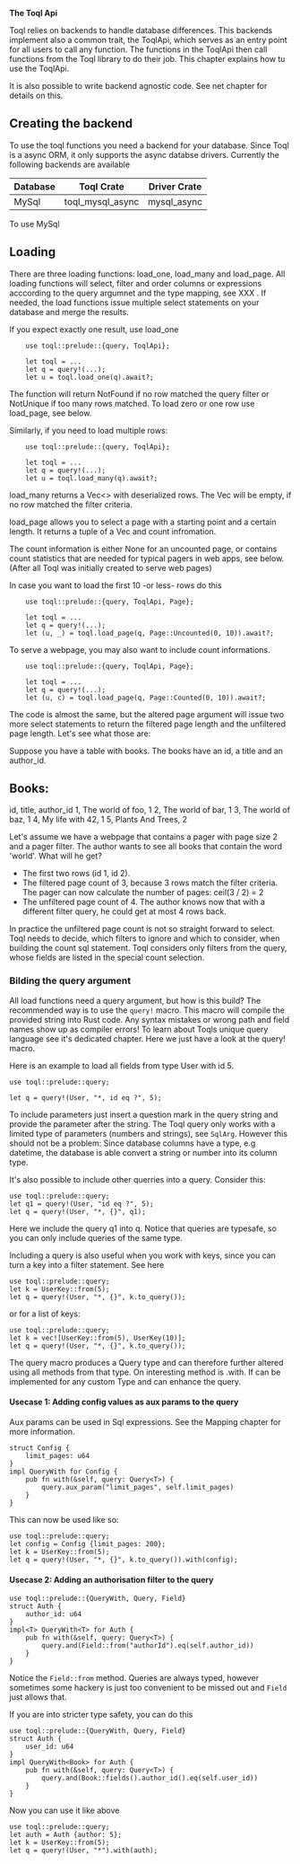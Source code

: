 **The Toql Api**

Toql relies on backends to handle database differences. 
This backends implement also a common trait, the ToqlApi, 
which serves as an entry point for all users to call any function.
The functions in the ToqlApi then call functions from the Toql library to do their job.
This chapter explains how tu use the ToqlApi.

It is also possible to write backend agnostic code. See net chapter for details on this.

## Creating the backend
To use the toql functions you need a backend for your database. 
Since Toql is a async ORM, it only supports the async databse drivers.
Currently the following backends are available

|Database | Toql Crate     | Driver Crate|
|---------|----------------|-------------|
| MySql   | toql_mysql_async| mysql_async |

To use MySql



## Loading

There are three loading functions: load_one, load_many and load_page.
All loading functions will select, filter and order columns or expressions 
acccording to the query argumnet and the type mapping, see XXX . If needed, the load functions issue multiple select
statements on your database and merge the results.

If you expect exactly one result, use load_one

```
    use toql::prelude::{query, ToqlApi};

    let toql = ...
    let q = query!(...);
    let u = toql.load_one(q).await?;
```
The function will return NotFound if no row matched the query filter or NotUnique if too many rows matched.
To load zero or one row use load_page, see below.

Similarly, if you need to load multiple rows:


```
    use toql::prelude::{query, ToqlApi};

    let toql = ...
    let q = query!(...);
    let u = toql.load_many(q).await?;
```

load_many returns a Vec<> with deserialized rows. 
The Vec will be empty, if no row matched the filter criteria.

load_page allows you to select a page with a starting point and a certain length. 
It returns a tuple of a Vec and count infromation.

The count information is either None for an uncounted page, 
or contains count statistics that are needed for typical pagers in web apps, see below.
(After all Toql was initially created to serve web pages)

In case you want to load the first 10 -or less- rows do this

```
    use toql::prelude::{query, ToqlApi, Page};

    let toql = ...
    let q = query!(...);
    let (u, _) = toql.load_page(q, Page::Uncounted(0, 10)).await?;
```

To serve a webpage, you may also want to include count informations.

```
    use toql::prelude::{query, ToqlApi, Page};

    let toql = ...
    let q = query!(...);
    let (u, c) = toql.load_page(q, Page::Counted(0, 10)).await?;
```

The code is almost the same, but the altered page argument will issue two more select statements
to return the filtered page length and the unfiltered page length. Let's see what those are:

Suppose you have a table with books. The books have an id, a title and an author_id.

Books:
------
id, title, author_id
1, The world of foo, 1
2, The world of bar, 1
3, The world of baz, 1
4, My life with 42, 1
5, Plants And Trees, 2


Let's assume we have a webpage that contains a pager with page size 2 and a pager filter. 
The author wants to see all books that contain the word 'world'. What will he get?
 - The first two rows (id 1, id 2).
 - The filtered page count of 3, because 3 rows match the filter criteria. 
   The pager can now calculate the number of pages: ceil(3 / 2) = 2
 - The unfiltered page count of 4. The author knows now that with a different filter query, he could
   get at most 4 rows back.
 
 In practice the unfiltered page count is not so straight forward to select. 
 Toql needs to decide, which filters to ignore and which to consider, 
 when building the count sql statement.
 Toql considers only filters from the query, whose fields are listed in the special count selection.
 
### Bilding the query argument
All load functions need a query argument, but how is this build?
The recommended way is to use the `query!` macro.
This macro will compile the provided string into Rust code. Any syntax mistakes or wrong path and field names show up 
as compiler errors! 
To learn about Toqls unique query language see it's dedicated chapter. Here we just have a look at the query! macro.

Here is an example to load all fields from type User with id 5.
```
use toql::prelude::query;

let q = query!(User, "*, id eq ?", 5);
```
 
To include parameters just insert a question mark in the query string and provide the parameter after the string. 
The Toql query only works with a limited type of parameters (numbers and strings), see `SqlArg`. 
However this should not be a problem: Since database columns have a type, e.g datetime, 
the database is able convert a string or number into its column type.

It's also possible to include other querries into a query. Consider this:

```
use toql::prelude::query;
let q1 = query!(User, "id eq ?", 5);
let q = query!(User, "*, {}", q1);
```
Here we include the query q1 into q. Notice that queries are typesafe, so you can only include queries of the same type.

Including a query is also useful when you work with keys, since you can turn a key into a filter statement. See here

```
use toql::prelude::query;
let k = UserKey::from(5);
let q = query!(User, "*, {}", k.to_query());
```

or for a list of keys:
```
use toql::prelude::query;
let k = vec![UserKey::from(5), UserKey(10)];
let q = query!(User, "*, {}", k.to_query());
```

The query macro produces a Query type and can therefore further altered using all methods from that type.
On interesting method is .with. If can be implemented for any custom Type and can enhance the query.

#### Usecase 1: Adding config values as aux params to the query
Aux params can be used in Sql expressions. See the Mapping chapter  for more information.

```
struct Config {
    limit_pages: u64
}
impl QueryWith for Config {
    pub fn with(&self, query: Query<T>) {
        query.aux_param("limit_pages", self.limit_pages)
    }
}
```

This can now be used like so:
```
use toql::prelude::query;
let config = Config {limit_pages: 200};
let k = UserKey::from(5);
let q = query!(User, "*, {}", k.to_query()).with(config);
```


#### Usecase 2: Adding an authorisation filter to the query
```
use toql::prelude::{QueryWith, Query, Field}
struct Auth {
    author_id: u64
}
impl<T> QueryWith<T> for Auth {
    pub fn with(&self, query: Query<T>) {
        query.and(Field::from("authorId").eq(self.author_id))
    }
}
```

Notice the `Field::from` method. Queries are always typed, however sometimes some
hackery is just too convenient to be missed out and `Field` just allows that. 

If you are into stricter type safety, you can do this

```
use toql::prelude::{QueryWith, Query, Field}
struct Auth {
    user_id: u64
}
impl QueryWith<Book> for Auth {
    pub fn with(&self, query: Query<T>) {
        query.and(Book::fields().author_id().eq(self.user_id))
    }
}
```


Now you can use it like above
```
use toql::prelude::query;
let auth = Auth {author: 5};
let k = UserKey::from(5);
let q = query!(User, "*").with(auth);
```









